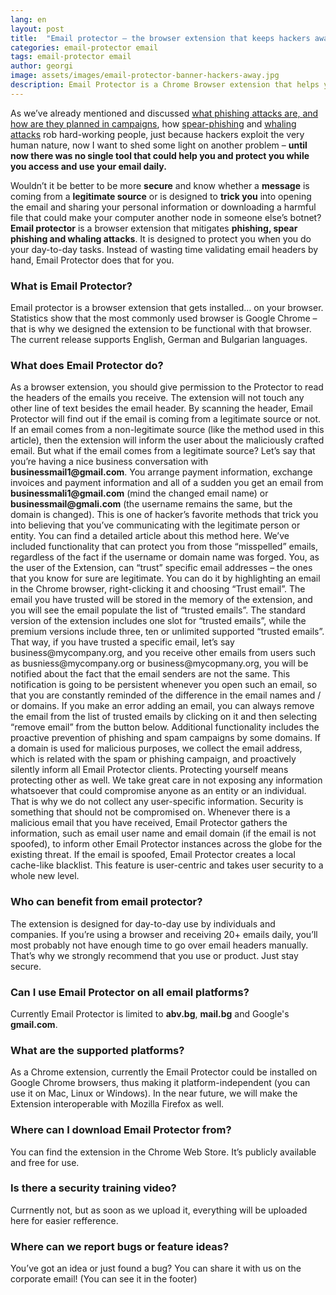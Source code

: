 ```yaml
---
lang: en
layout: post
title:  "Email protector – the browser extension that keeps hackers away"
categories: email-protector email
tags: email-protector email
author: georgi
image: assets/images/email-protector-banner-hackers-away.jpg
description: Email Protector is a Chrome Browser extension that helps you mitigate man in the middle, man in the email, as well as phishing and whaling attacks.
---
```


As we’ve already mentioned and discussed <a title="What is phishing" href="https://onlinecorpus.com/2019/04/22/cyber-attacks-and-cybercrime-preventing-phishing/"> what phishing attacks are, <a title="Phishing campaigns" href="https://onlinecorpus.com/2019/04/23/everything-you-should-know-phishing-campaigns/"> and how are they planned in campaigns</a>, how <a title="Spear phishing" href="https://onlinecorpus.com/2019/04/23/spear-phishing-attacks/">spear-phishing</a> and <a title="Whaling attacks" href="https://onlinecorpus.com/2019/04/25/whaling-big-fish/">whaling attacks</a> rob hard-working people, just because hackers exploit the very human nature, now I want to shed some light on another problem – <b>until now there was no single tool that could help you and protect you while you access and use your email daily.</b>



<span itemprop="articleBody">Wouldn’t it be better to be more <b>secure</b> and know whether a <b>message</b> is coming from a <b>legitimate source</b> or is designed to <b>trick you</b> into opening the email and sharing your personal information or downloading a harmful file that could make your computer another node in someone else’s botnet?
<b>Email protector</b> is a browser extension that mitigates <b>phishing, spear phishing and whaling attacks</b>. It is designed to protect you when you do your day-to-day tasks. Instead of wasting time validating email headers by hand, Email Protector does that for you.
<h3>What is Email Protector?</h3>
Email protector is a browser extension that gets installed… on your browser. Statistics show that the most commonly used browser is Google Chrome – that is why we designed the extension to be functional with that browser. The current release supports English, German and Bulgarian languages. 

<h3>What does Email Protector do?</h3>
As a browser extension, you should give permission to the Protector to read the headers of the emails you receive. The extension will not touch any other line of text besides the email header. By scanning the header, Email Protector will find out if the email is coming from a legitimate source or not. If an email comes from a non-legitimate source (like the method used in this article), then the extension will inform the user about the maliciously crafted email.
But what if the email comes from a legitimate source?
Let’s say that you’re having a nice business conversation with <b>businessmail1@gmail.com</b>. You arrange payment information, exchange invoices and payment information and all of a sudden you get an email from <b>businessmali1@gmail.com</b> (mind the changed email name) or <b>businessmail@gmali.com</b> (the username remains the same, but the domain is changed). This is one of hacker’s favorite methods that trick you into believing that you’ve communicating with the legitimate person or entity. You can find a detailed article about this method here.
We’ve included functionality that can protect you from those “misspelled” emails, regardless of the fact if the username or domain name was forged.
You, as the user of the Extension, can “trust” specific email addresses – the ones that you know for sure are legitimate. You can do it by highlighting an email in the Chrome browser, right-clicking it and choosing “Trust email”. The email you have trusted will be stored in the memory of the extension, and you will see the email populate the list of “trusted emails”.
The standard version of the extension includes one slot for “trusted emails”, while the premium versions include three, ten or unlimited supported “trusted emails”.
That way, if you have trusted a specific email, let’s say business@mycompany.org, and you receive other emails from users such as busniess@mycompany.org or business@mycopmany.org, you will be notified about the fact that the email senders are not the same. This notification is going to be persistent whenever you open such an email, so that you are constantly reminded of the difference in the email names and / or domains.
If you make an error adding an email, you can always remove the email from the list of trusted emails by clicking on it and then selecting “remove email” from the button below.
Additional functionality includes the proactive prevention of phishing and spam campaigns by some domains. If a domain is used for malicious purposes, we collect the email address, which is related with the spam or phishing campaign, and proactively silently inform all Email Protector clients.
Protecting yourself means protecting other as well. We take great care in not exposing any information whatsoever that could compromise anyone as an entity or an individual. That is why we do not collect any user-specific information.
Security is something that should not be compromised on. Whenever there is a malicious email that you have received, Email Protector gathers the information, such as email user name and email domain (if the email is not spoofed), to inform other Email Protector instances across the globe for the existing threat. If the email is spoofed, Email Protector creates a local cache-like blacklist. This feature is user-centric and takes user security to a whole new level. 

<h3>Who can benefit from email protector?</h3>
The extension is designed for day-to-day use by individuals and companies. If you’re using a browser and receiving 20+ emails daily, you’ll most probably not have enough time to go over email headers manually. That’s why we strongly recommend that you use or product. Just stay secure.

<h3>Can I use Email Protector on all email platforms?</h3>
Currently Email Protector is limited to <b>abv.bg</b>, <b>mail.bg</b> and Google's <b>gmail.com</b>. 

<h3>What are the supported platforms?</h3>
As a Chrome extension, currently the Email Protector could be installed on Google Chrome browsers, thus making it platform-independent (you can use it on Mac, Linux or Windows).
In the near future, we will make the Extension interoperable with Mozilla Firefox as well.

<h3>Where can I download Email Protector from?</h3>
You can find the extension in the Chrome Web Store. It’s publicly available and free for use.

<h3>Is there a security training video?</h3>
Currnently not, but as soon as we upload it, everything will be uploaded here for easier refference.

<h3>Where can we report bugs or feature ideas?</h3>
You’ve got an idea or just found a bug? You can share it with us on the corporate email! (You can see it in the footer)